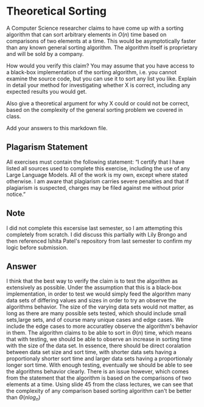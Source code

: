 # Theoretical Sorting

A Computer Science researcher claims to have come up with a sorting algorithm
that can sort arbitrary elements in $O(n)$ time based on comparisons of two
elements at a time. This would be asymptotically faster than any known general
sorting algorithm. The algorithm itself is proprietary and will be sold by a
company.

How would you verify this claim? You may assume that you have access to a
black-box implementation of the sorting algorithm, i.e. you cannot examine the
source code, but you can use it to sort any list you like. Explain in detail
your method for investigating whether X is correct, including any expected
results you would get.

Also give a theoretical argument for why X could or could not be correct, based
on the complexity of the general sorting problem we covered in class.

Add your answers to this markdown file.

## Plagarism Statement

All exercises must contain the following statement:
“I certify that I have listed all sources used to complete this exercise, including the use
of any Large Language Models. All of the work is my own, except where stated
otherwise. I am aware that plagiarism carries severe penalties and that if plagiarism is
suspected, charges may be filed against me without prior notice.”

## Note
I did not complete this excersise last semester, so I am attempting this completely from scratch. I did discuss this partially with Lily Brongo and then referenced Ishita Patel's repository from last semester to confirm my logic before submission.

## Answer

I think that the best way to verify the claim is to test the algorithm as extensively as possible. Under the assumption that this is a black-box implementation, in order to test we would simply feed the algorithm many data sets of differing values and sizes in order to try an observe the algorithms behavior. The size of the varying data sets would not matter, as long as there are many possible sets tested, which should include small sets,large sets, and of course many unique cases and edge cases. We include the edge cases to more accuratley observe the algorithm's behavior in them. The algorithm claims to be able to sort in $\Theta(n)$ time, which means that with testing, we should be able to observe an increase in sorting time with the size of the data set. In essence, there should be direct coralation between data set size and sort time, with shorter data sets having a proportionaly shorter sort time and larger data sets having a proportionaly longer sort time. With enough testing, eventually we should be able to see the algorithms behavior clearly. There is an issue however, which comes from the statement that the algorithm is based on the comparisons of two elements at a time. Using slide 45 from the class lectures, we can see that the complexity of any comparison based sorting algorithm can't be better than $\Theta(nlog_n)$
